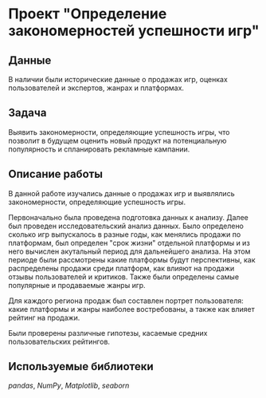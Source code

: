 # Проект "Определение закономерностей успешности игр"


## Данные
 В наличии были исторические данные о продажах игр, оценках пользователей и экспертов, жанрах и платформах.


## Задача
Выявить закономерности, определяющие успешность игры, что позволит в будущем оценить новый продукт на потенциальную популярность и спланировать рекламные кампании.


## Описание работы
В данной работе изучались данные о продажах игр и выявлялись закономерности, определяющие успешность игры. 

Первоначально была проведена подготовка данных к анализу. Далее был проведен исследовательский анализ данных. Было определено сколько игр выпускалось в разные годы, как менялись продажи по платформам, был определен "срок жизни" отдельной платформы и из него вычислен акутальный период для дальнейшего анализа. На этом периоде были рассмотрены какие платформы будут перспективны, как распределены продажи среди платформ, как влияют на продажи отзывы пользователей и критиков. Также были определены самые популярные и продаваемые жанры игр. 

Для каждого региона продаж был составлен портрет пользователя: какие платформы и жанры наиболее востребованы, а также как влияет рейтинг на продажи. 

Были проверены различные гипотезы, касаемые средних пользовательских рейтингов.


## Используемые библиотеки
*pandas*, *NumPy*, *Matplotlib*, *seaborn*